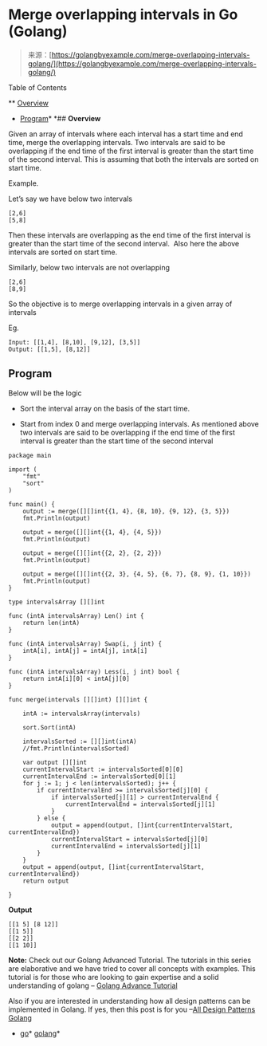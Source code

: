 <!--yml
category: 未分类
date: 2024-10-13 06:44:33
-->

# Merge overlapping intervals in Go (Golang)

> 来源：[https://golangbyexample.com/merge-overlapping-intervals-golang/](https://golangbyexample.com/merge-overlapping-intervals-golang/)

Table of Contents

 **   [Overview](#Overview "Overview")
*   [Program](#Program "Program")*  *## **Overview**

Given an array of intervals where each interval has a start time and end time, merge the overlapping intervals. Two intervals are said to be overlapping if the end time of the first interval is greater than the start time of the second interval. This is assuming that both the intervals are sorted on start time.

Example.

Let’s say we have below two intervals

```
[2,6]
[5,8]
```

Then these intervals are overlapping as the end time of the first interval is greater than the start time of the second interval.  Also here the above intervals are sorted on start time.

Similarly, below two intervals are not overlapping

```
[2,6]
[8,9]
```

So the objective is to merge overlapping intervals in a given array of intervals

Eg.

```
Input: [[1,4], [8,10], [9,12], [3,5]]
Output: [[1,5], [8,12]]
```

## **Program**

Below will be the logic

*   Sort the interval array on the basis of the start time.

*   Start from index 0 and merge overlapping intervals. As mentioned above two intervals are said to be overlapping if the end time of the first interval is greater than the start time of the second interval

```
package main

import (
	"fmt"
	"sort"
)

func main() {
	output := merge([][]int{{1, 4}, {8, 10}, {9, 12}, {3, 5}})
	fmt.Println(output)

	output = merge([][]int{{1, 4}, {4, 5}})
	fmt.Println(output)

	output = merge([][]int{{2, 2}, {2, 2}})
	fmt.Println(output)

	output = merge([][]int{{2, 3}, {4, 5}, {6, 7}, {8, 9}, {1, 10}})
	fmt.Println(output)
}

type intervalsArray [][]int

func (intA intervalsArray) Len() int {
	return len(intA)
}

func (intA intervalsArray) Swap(i, j int) {
	intA[i], intA[j] = intA[j], intA[i]
}

func (intA intervalsArray) Less(i, j int) bool {
	return intA[i][0] < intA[j][0]
}

func merge(intervals [][]int) [][]int {

	intA := intervalsArray(intervals)

	sort.Sort(intA)

	intervalsSorted := [][]int(intA)
	//fmt.Println(intervalsSorted)

	var output [][]int
	currentIntervalStart := intervalsSorted[0][0]
	currentIntervalEnd := intervalsSorted[0][1]
	for j := 1; j < len(intervalsSorted); j++ {
		if currentIntervalEnd >= intervalsSorted[j][0] {
			if intervalsSorted[j][1] > currentIntervalEnd {
				currentIntervalEnd = intervalsSorted[j][1]
			}
		} else {
			output = append(output, []int{currentIntervalStart, currentIntervalEnd})
			currentIntervalStart = intervalsSorted[j][0]
			currentIntervalEnd = intervalsSorted[j][1]
		}
	}
	output = append(output, []int{currentIntervalStart, currentIntervalEnd})
	return output

}
```

**Output**

```
[[1 5] [8 12]]
[[1 5]]
[[2 2]]
[[1 10]]
```

**Note:** Check out our Golang Advanced Tutorial. The tutorials in this series are elaborative and we have tried to cover all concepts with examples. This tutorial is for those who are looking to gain expertise and a solid understanding of golang – [Golang Advance Tutorial](https://golangbyexample.com/golang-comprehensive-tutorial/)

Also if you are interested in understanding how all design patterns can be implemented in Golang. If yes, then this post is for you –[All Design Patterns Golang](https://golangbyexample.com/all-design-patterns-golang/)

*   [go](https://golangbyexample.com/tag/go/)*   [golang](https://golangbyexample.com/tag/golang/)*